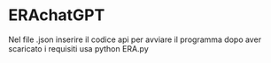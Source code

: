 # ERAchatGPT
Nel file .json inserire il codice api 
per avviare il programma dopo aver scaricato i requisiti usa 
python ERA.py
